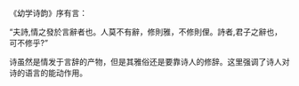 《幼学诗韵》序有言：

“夫詩,情之發於言辭者也。人莫不有辭，修則雅，不修則俚。詩者,君子之辭也，可不修乎?”

诗虽然是情发于言辞的产物，但是其雅俗还是要靠诗人的修辞。这里强调了诗人对诗的语言的能动作用。
